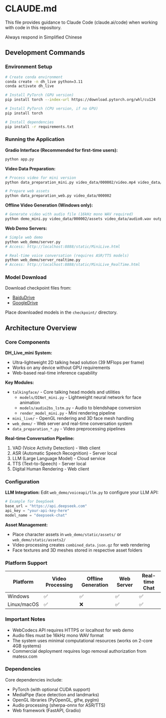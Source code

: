 # CLAUDE.md

This file provides guidance to Claude Code (claude.ai/code) when working with code in this repository.

Always respond in Simplified Chinese

## Development Commands

### Environment Setup
```bash
# Create conda environment
conda create -n dh_live python=3.11
conda activate dh_live

# Install PyTorch (GPU version)
pip install torch --index-url https://download.pytorch.org/whl/cu124

# Install PyTorch (CPU version, if no GPU)
pip install torch

# Install dependencies
pip install -r requirements.txt
```

### Running the Application

**Gradio Interface (Recommended for first-time users):**
```bash
python app.py
```

**Video Data Preparation:**
```bash
# Process video for mini version
python data_preparation_mini.py video_data/000002/video.mp4 video_data/000002

# Prepare web assets
python data_preparation_web.py video_data/000002
```

**Offline Video Generation (Windows only):**
```bash
# Generate video with audio file (16kHz mono WAV required)
python demo_mini.py video_data/000002/assets video_data/audio0.wav output.mp4
```

**Web Demo Servers:**
```bash
# Simple web demo
python web_demo/server.py
# Access: http://localhost:8888/static/MiniLive.html

# Real-time voice conversation (requires ASR/TTS models)
python web_demo/server_realtime.py
# Access: http://localhost:8888/static/MiniLive_RealTime.html
```

### Model Download
Download checkpoint files from:
- [BaiduDrive](https://pan.baidu.com/s/1jH3WrIAfwI3U5awtnt9KPQ?pwd=ynd7)
- [GoogleDrive](https://drive.google.com/drive/folders/1az5WEWOFmh0_yrF3I9DEyctMyjPolo8V?usp=sharing)

Place downloaded models in the `checkpoint/` directory.

## Architecture Overview

### Core Components

**DH_Live_mini System:**
- Ultra-lightweight 2D talking head solution (39 MFlops per frame)
- Works on any device without GPU requirements
- Web-based real-time inference capability

**Key Modules:**
- `talkingface/` - Core talking head models and utilities
  - `models/DINet_mini.py` - Lightweight neural network for face animation
  - `models/audio2bs_lstm.py` - Audio to blendshape conversion
  - `render_model_mini.py` - Mini rendering pipeline
- `mini_live/` - OpenGL rendering and 3D face mesh handling
- `web_demo/` - Web server and real-time conversation system
- `data_preparation_*.py` - Video preprocessing pipelines

**Real-time Conversation Pipeline:**
1. VAD (Voice Activity Detection) - Web client
2. ASR (Automatic Speech Recognition) - Server local
3. LLM (Large Language Model) - Cloud service
4. TTS (Text-to-Speech) - Server local  
5. Digital Human Rendering - Web client

### Configuration

**LLM Integration:** Edit `web_demo/voiceapi/llm.py` to configure your LLM API:
```python
# Example for DeepSeek
base_url = "https://api.deepseek.com"
api_key = "your-api-key-here"
model_name = "deepseek-chat"
```

**Asset Management:**
- Place character assets in `web_demo/static/assets/` or `web_demo/static/assets2/`
- Video processing creates `combined_data.json.gz` for web rendering
- Face textures and 3D meshes stored in respective asset folders

### Platform Support

| Platform | Video Processing | Offline Generation | Web Server | Real-time Chat |
|----------|-----------------|-------------------|------------|----------------|
| Windows  | ✅              | ✅                | ✅         | ✅             |
| Linux/macOS | ✅           | ❌                | ✅         | ✅             |

### Important Notes

- WebCodecs API requires HTTPS or localhost for web demo
- Audio files must be 16kHz mono WAV format
- The system uses minimal computational resources (works on 2-core 4GB systems)
- Commercial deployment requires logo removal authorization from matesx.com

### Dependencies

Core dependencies include:
- PyTorch (with optional CUDA support)
- MediaPipe (face detection and landmarks)
- OpenGL libraries (PyOpenGL, glfw, pyglm)
- Audio processing (sherpa-onnx for ASR/TTS)
- Web framework (FastAPI, Gradio)